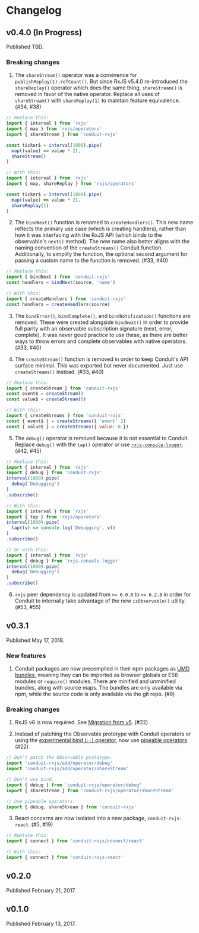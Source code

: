 # Changelog

## v0.4.0 (In Progress)

Published TBD.

### Breaking changes

1. The `shareStream()` operator was a convinence for `publishReplay(1).refCount()`. But since RxJS v5.4.0 re-introduced the `shareReplay()` operator which does the same thing, `shareStream()` is removed in favor of the native operator. Replace all uses of `shareStream()` with `shareReplay(1)` to maintain feature equivalence. (#34, #38)

```js
// Replace this:
import { interval } from 'rxjs'
import { map } from 'rxjs/operators'
import { shareStream } from 'conduit-rxjs'

const ticker$ = interval(1000).pipe(
  map((value) => value * 2),
  shareStream()
)

// With this:
import { interval } from 'rxjs'
import { map, shareReplay } from 'rxjs/operators'

const ticker$ = interval(1000).pipe(
  map((value) => value * 2),
  shareReplay(1)
)
```

2. The `bindNext()` function is renamed to `createHandlers()`. This new name reflects the primary use case (which is creating handlers), rather than how it was interfacing with the RxJS API (which binds to the observable's `next()` method). The new name also better aligns with the naming convention of the `createStreams()` Conduit function. Additionally, to simplify the function, the optional second argument for passing a custom name to the function is removed. (#33, #40)

```js
// Replace this:
import { bindNext } from 'conduit-rxjs'
const handlers = bindNext(source, 'name')

// With this:
import { createHandlers } from 'conduit-rxjs'
const handlers = createHandlers(source)
```

3. The `bindError()`, `bindComplete()`, and `bindNotification()` functions are removed. These were created alongside `bindNext()` in order to provide full parity with an observable subscription signature (next, error, complete). It was never good practice to use these, as there are better ways to throw errors and complete observables with native operators. (#33, #40)

4. The `createStream()` function is removed in order to keep Conduit's API surface minimal. This was exported but never documented. Just use `createStreams()` instead. (#33, #40)

```js
// Replace this:
import { createStream } from 'conduit-rxjs'
const event$ = createStream()
const value$ = createStream(0)

// With this:
import { createStreams } from 'conduit-rxjs'
const { event$ } = createStreams([ 'event' ])
const { value$ } = createStreams({ value: 0 })
```

5. The `debug()` operator is removed because it is not essential to Conduit. Replace `debug()` with the `tap()` operator or use [`rxjs-console-logger`](https://github.com/donaldaverill/rxjs-console-logger-operator). (#42, #45)

```js
// Replace this:
import { interval } from 'rxjs'
import { debug } from 'conduit-rxjs'
interval(1000).pipe(
  debug('Debugging')
)
.subscribe()

// With this:
import { interval } from 'rxjs'
import { tap } from 'rxjs/operators'
interval(1000).pipe(
  tap((v) => console.log('Debugging', v))
)
.subscribe()

// Or with this:
import { interval } from 'rxjs'
import { debug } from 'rxjs-console-logger'
interval(1000).pipe(
  debug('Debugging')
)
.subscribe()
```

6. `rxjs` peer dependency is updated from `>= 6.0.0` to `>= 6.2.0` in order for Conduit to internally take advantage of the new `isObservable()` utility. (#53, #55)

## v0.3.1

Published May 17, 2018.

### New features

1. Conduit packages are now precompiled in their npm packages as [UMD bundles](https://github.com/umdjs/umd), meaning they can be imported as browser globals or ES6 modules or `require()` modules. There are minified and unminified bundles, along with source maps. The bundles are only available via npm, while the source code is only available via the git repo. (#9)

### Breaking changes

1. RxJS v6 is now required. See [Migration from v5](https://github.com/ReactiveX/rxjs/blob/6.2.0/MIGRATION.md). (#22)

2. Instead of patching the Observable prototype with Conduit operators or using the [experimental bind (`::`) operator](https://github.com/tc39/proposal-bind-operator), now use [pipeable operators](https://github.com/ReactiveX/rxjs/blob/6.2.0/doc/pipeable-operators.md). (#22)

```js
// Don't patch the Observable prototype.
import 'conduit-rxjs/add/operator/debug'
import 'conduit-rxjs/add/operator/shareStream'

// Don't use bind.
import { debug } from 'conduit-rxjs/operator/debug'
import { shareStream } from 'conduit-rxjs/operator/shareStream'

// Use pipeable operators.
import { debug, shareStream } from 'conduit-rxjs'
```

3. React concerns are now isolated into a new package, `conduit-rxjs-react`. (#5, #19)

```js
// Replace this:
import { connect } from 'conduit-rxjs/connect/react'

// With this:
import { connect } from 'conduit-rxjs-react'
```

## v0.2.0

Published February 21, 2017.

## v0.1.0

Published February 13, 2017.
